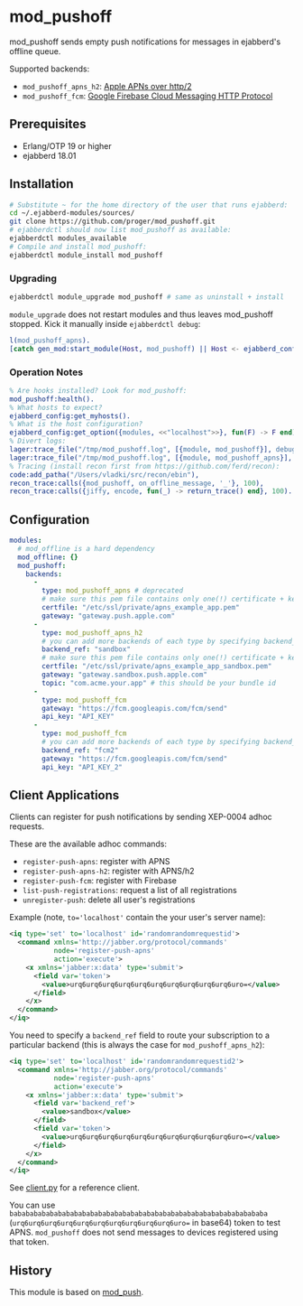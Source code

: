 # mod_pushoff

mod_pushoff sends empty push notifications for messages in ejabberd's offline queue.

Supported backends:
- `mod_pushoff_apns_h2`: [Apple APNs over http/2](https://developer.apple.com/documentation/usernotifications/setting_up_a_remote_notification_server/sending_notification_requests_to_apns)
- `mod_pushoff_fcm`: [Google Firebase Cloud Messaging HTTP Protocol](https://firebase.google.com/docs/cloud-messaging/http-server-ref)

## Prerequisites

* Erlang/OTP 19 or higher
* ejabberd 18.01

## Installation

```bash
# Substitute ~ for the home directory of the user that runs ejabberd:
cd ~/.ejabberd-modules/sources/
git clone https://github.com/proger/mod_pushoff.git
# ejabberdctl should now list mod_pushoff as available:
ejabberdctl modules_available
# Compile and install mod_pushoff:
ejabberdctl module_install mod_pushoff
```

### Upgrading

```bash
ejabberdctl module_upgrade mod_pushoff # same as uninstall + install
```

`module_upgrade` does not restart modules and thus leaves mod_pushoff stopped.
Kick it manually inside `ejabberdctl debug`:

``` erlang
l(mod_pushoff_apns).
[catch gen_mod:start_module(Host, mod_pushoff) || Host <- ejabberd_config:get_myhosts()].
```

### Operation Notes

``` erlang
% Are hooks installed? Look for mod_pushoff:
mod_pushoff:health().
% What hosts to expect?
ejabberd_config:get_myhosts().
% What is the host configuration?
ejabberd_config:get_option({modules, <<"localhost">>}, fun(F) -> F end).
% Divert logs:
lager:trace_file("/tmp/mod_pushoff.log", [{module, mod_pushoff}], debug).
lager:trace_file("/tmp/mod_pushoff.log", [{module, mod_pushoff_apns}], debug).
% Tracing (install recon first from https://github.com/ferd/recon):
code:add_patha("/Users/vladki/src/recon/ebin"),
recon_trace:calls({mod_pushoff, on_offline_message, '_'}, 100),
recon_trace:calls({jiffy, encode, fun(_) -> return_trace() end}, 100).
```

## Configuration

```yaml
modules:
  # mod_offline is a hard dependency
  mod_offline: {}
  mod_pushoff:
    backends:
      -
        type: mod_pushoff_apns # deprecated
        # make sure this pem file contains only one(!) certificate + key pair
        certfile: "/etc/ssl/private/apns_example_app.pem"
        gateway: "gateway.push.apple.com"
      -
        type: mod_pushoff_apns_h2
        # you can add more backends of each type by specifying backend_ref with unique names
        backend_ref: "sandbox"
        # make sure this pem file contains only one(!) certificate + key pair
        certfile: "/etc/ssl/private/apns_example_app_sandbox.pem"
        gateway: "gateway.sandbox.push.apple.com"
        topic: "com.acme.your.app" # this should be your bundle id
      -
        type: mod_pushoff_fcm
        gateway: "https://fcm.googleapis.com/fcm/send"
        api_key: "API_KEY"
      -
        type: mod_pushoff_fcm
        # you can add more backends of each type by specifying backend_ref with unique names
        backend_ref: "fcm2"
        gateway: "https://fcm.googleapis.com/fcm/send"
        api_key: "API_KEY_2"
```

## Client Applications

Clients can register for push notifications by sending XEP-0004 adhoc requests.

These are the available adhoc commands:

* `register-push-apns`: register with APNS
* `register-push-apns-h2`: register with APNS/h2
* `register-push-fcm`: register with Firebase
* `list-push-registrations`: request a list of all registrations
* `unregister-push`: delete all user's registrations

Example (note, `to='localhost'` contain the your user's server name):
```xml
<iq type='set' to='localhost' id='randomrandomrequestid'>
  <command xmlns='http://jabber.org/protocol/commands'
           node='register-push-apns'
           action='execute'>
    <x xmlns='jabber:x:data' type='submit'>
      <field var='token'>
        <value>urq6urq6urq6urq6urq6urq6urq6urq6urq6urq6uro=</value>
      </field>
    </x>
  </command>
</iq>
```

You need to specify a `backend_ref` field to route your subscription to a particular backend (this is always the case for `mod_pushoff_apns_h2`):

```xml
<iq type='set' to='localhost' id='randomrandomrequestid2'>
  <command xmlns='http://jabber.org/protocol/commands'
           node='register-push-apns'
           action='execute'>
    <x xmlns='jabber:x:data' type='submit'>
      <field var='backend_ref'>
        <value>sandbox</value>
      </field>
      <field var='token'>
        <value>urq6urq6urq6urq6urq6urq6urq6urq6urq6urq6uro=</value>
      </field>
    </x>
  </command>
</iq>
```


See [client.py](client.py) for a reference client.

You can use `babababababababababababababababababababababababababababababababa` (`urq6urq6urq6urq6urq6urq6urq6urq6urq6urq6uro=` in base64) token to test APNS.
`mod_pushoff` does not send messages to devices registered using that token.

## History

This module is based on [mod_push](https://github.com/royneary/mod_push).
